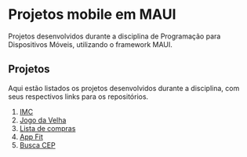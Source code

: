# Projetos mobile em MAUI

Projetos desenvolvidos durante a disciplina de Programação para Dispositivos Móveis, utilizando o framework MAUI.

## Projetos

Aqui estão listados os projetos desenvolvidos durante a disciplina, com seus respectivos links para os repositórios.

1. [IMC](./Projeto1)
2. [Jogo da Velha](./Projeto2)
3. [Lista de compras](./Projeto3)
4. [App Fit](./Projeto4)
5. [Busca CEP](./Projeto5)

